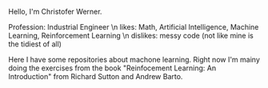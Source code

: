 Hello, I'm Christofer Werner.

Profession: Industrial Engineer \n
likes: Math, Artificial Intelligence, Machine Learning, Reinforcement Learning \n
dislikes: messy code (not like mine is the tidiest of all)

Here I have some repositories about machone learning. Right now I'm mainy doing the exercises from the book "Reinfocement Learning: An Introduction" from Richard Sutton and Andrew Barto.
